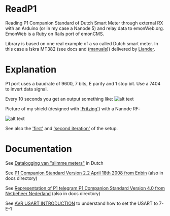 ReadP1
======

 Reading P1 Companion Standard of Dutch Smart Meter through external RX with an Arduino (or in my case a Nanode 5) and relay data to emonWeb.org. EmonWeb is a Ruby on Rails port of emonCMS.


 Library is based on one real example of a so called Dutch smart meter. In this case a Iskra MT382 (see docs and ([manuals](http://www.liander.nl/liander/meters/meterhandleidingen.htm))) delivered by [Liander](http://www.liander.nl/).

Explanation
===========

  P1 port uses a baudrate of 9600, 7 bits, E parity and 1 stop bit. Use a 7404 to invert data signal.

  Every 10 seconds you get an output something like: ![alt text](https://img.skitch.com/20120430-1ub7cy17s6rjnchyrbsnuprxcy.jpg "Output P1")

  Picture of my shield (designed with ['Fritzing'](http://fritzing.org/)) with a Nanode RF:

  ![alt text](http://img.skitch.com/20120613-pr3rn9hue83ecfxrjgp5uh3ss6.medium.jpg "Setup Nanode")

  See also the ['first'](http://img.skitch.com/20120430-ke5a3ds5fknc69j8ukk6r8pyt4.jpg) and ['second iteration'](http://img.skitch.com/20120529-pwdub7is7u554bnpthadhnxss5.preview.jpg) of the setup.

Documentation
=============
 See [Datalogging van "slimme meters"](http://www.zonstraal.be/wiki/Datalogging_van_%22slimme_meters%22) in Dutch

 See [P1 Companion Standard Version 2.2 April 18th 2008 from Enbin](http://read.pudn.com/downloads145/doc/633047/DSMR%20v2.2%20final/Dutch%20Smart%20Meter%20Requirements%20v2.2%20final%20P1.pdf) (also in docs directory)

 See [Representation of P1 telegram P1 Companion Standard Version 4.0 from Netbeheer Nederland](http://www.google.nl/url?sa=t&rct=j&q=p1%20companion%20standard&source=web&cd=1&sqi=2&ved=0CCkQFjAA&url=http%3A%2F%2Fwww.netbeheernederland.nl%2FDecosDocument%2FDownload%2F%3FfileName%3D1uII4GRHFdk98V78_gP-T4GttCG3SzdH9Vc0YXH328SvwKJJVRaTaKAmCYayrXZC%26name%3DDSMR%2BV4.0%2Bfinal%2BP1&ei=CHyeT5PgGc-VOs20-PsB&usg=AFQjCNE3sIY9JZ_RNEStaaA8YYv7iR0XkQ&sig2=PJXsfhIRCwWitgVgNrx2xQ) (also in docs directory)

 See [AVR USART INTRODUCTION](http://sites.google.com/site/qeewiki/books/avr-guide/usart) to understand how to set the USART to 7-E-1